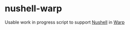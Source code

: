 # nushell-warp
Usable work in progress script to support [Nushell](https://github.com/nushell/nushell) in [Warp](https://github.com/warpdotdev/Warp/)
